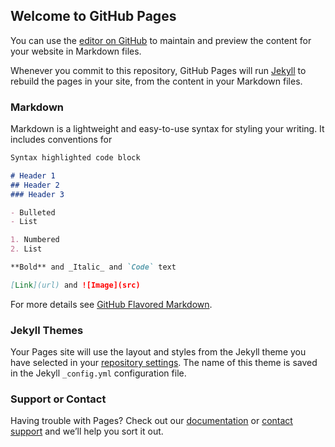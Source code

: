 ## Welcome to GitHub Pages

You can use the [editor on GitHub](https://github.com/WWAMapping/WWAMapping.github.io/edit/master/README.md) to maintain and preview the content for your website in Markdown files.

Whenever you commit to this repository, GitHub Pages will run [Jekyll](https://jekyllrb.com/) to rebuild the pages in your site, from the content in your Markdown files.

### Markdown

Markdown is a lightweight and easy-to-use syntax for styling your writing. It includes conventions for

```markdown
Syntax highlighted code block

# Header 1
## Header 2
### Header 3

- Bulleted
- List

1. Numbered
2. List

**Bold** and _Italic_ and `Code` text

[Link](url) and ![Image](src)
```

For more details see [GitHub Flavored Markdown](https://guides.github.com/features/mastering-markdown/).

### Jekyll Themes

Your Pages site will use the layout and styles from the Jekyll theme you have selected in your [repository settings](https://github.com/WWAMapping/WWAMapping.github.io/settings). The name of this theme is saved in the Jekyll `_config.yml` configuration file.

### Support or Contact

Having trouble with Pages? Check out our [documentation](https://help.github.com/categories/github-pages-basics/) or [contact support](https://github.com/contact) and we’ll help you sort it out.

<!DOCTYPE html>
<html>
  <head>
  <style>
    #map-canvas { width:500px; height:400px; }
    .layer-wizard-search-label { font-family: sans-serif };
  </style>
  <script type="text/javascript"
    src="http://maps.google.com/maps/api/js?sensor=false">
  </script>
  <script type="text/javascript">
    var map;
    var layer_0;
    var layer_1;
    var layer_2;
    function initialize() {
      map = new google.maps.Map(document.getElementById('map-canvas'), {
        center: new google.maps.LatLng(35.983794907103906, -94.25317571127823),
        zoom: 9,
        mapTypeId: google.maps.MapTypeId.ROADMAP
      });
      layer_0 = new google.maps.FusionTablesLayer({
        query: {
          select: "col2",
          from: "17t2FTlTMiPxmfnicNPg1m-ce-B4FolxQlZQCyAlP"
        },
        map: map,
        styleId: 2,
        templateId: 2
      });
      layer_1 = new google.maps.FusionTablesLayer({
        query: {
          select: "col2",
          from: "1k3xM2lbEJshAUtjL-HYx5t5KYq-09jCFFYyFLGMH"
        },
        map: map,
        styleId: 2,
        templateId: 2
      });
      layer_2 = new google.maps.FusionTablesLayer({
        query: {
          select: "col2",
          from: "10Qf3Vw9YCBHr0q7sF5ywrNBcg6Rd9GgbodNNRdTs"
        },
        map: map,
        styleId: 2,
        templateId: 2
      });
    }
    google.maps.event.addDomListener(window, 'load', initialize);
  </script>
  </head>
  <body>
    <div id="map-canvas"></div>
  </body>
</html>
